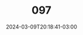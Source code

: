 ---
title: "097"
date: 2024-03-09T20:18:41-03:00
draft: false
autorias: ["Guilherme Vieira"]
plataformas: ["Python"]
descricao: "Para cada valor da contagem realiza uma busca por imagens no Duck Duck Go e retorna o primeiro resultado. Várias buscas foram realizadas utilizando parâmetros diferentes e as imagens finais são uma curadoria manual dos diferentes resultados."
autorias_url: ["https://guilhermevieira.info"]
url: "/formas/097"
---